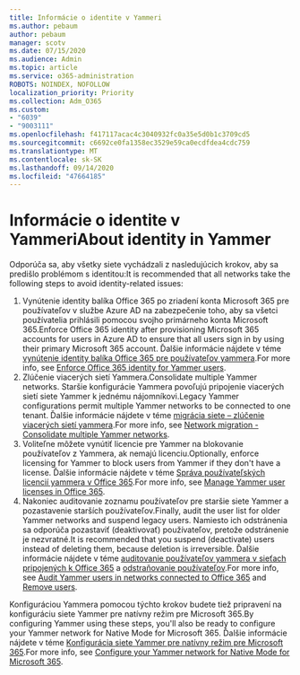 ```yaml
---
title: Informácie o identite v Yammeri
ms.author: pebaum
author: pebaum
manager: scotv
ms.date: 07/15/2020
ms.audience: Admin
ms.topic: article
ms.service: o365-administration
ROBOTS: NOINDEX, NOFOLLOW
localization_priority: Priority
ms.collection: Adm_O365
ms.custom:
- "6039"
- "9003111"
ms.openlocfilehash: f417117acac4c3040932fc0a35e5d0b1c3709cd5
ms.sourcegitcommit: c6692ce0fa1358ec3529e59ca0ecdfdea4cdc759
ms.translationtype: MT
ms.contentlocale: sk-SK
ms.lasthandoff: 09/14/2020
ms.locfileid: "47664185"
---
```

# <a name="about-identity-in-yammer"></a><span data-ttu-id="7d139-102">Informácie o identite v Yammeri</span><span class="sxs-lookup"><span data-stu-id="7d139-102">About identity in Yammer</span></span>

<span data-ttu-id="7d139-103">Odporúča sa, aby všetky siete vychádzali z nasledujúcich krokov, aby sa predišlo problémom s identitou:</span><span class="sxs-lookup"><span data-stu-id="7d139-103">It is recommended that all networks take the following steps to avoid identity-related issues:</span></span>

1. <span data-ttu-id="7d139-104">Vynútenie identity balíka Office 365 po zriadení konta Microsoft 365 pre používateľov v službe Azure AD na zabezpečenie toho, aby sa všetci používatelia prihlásili pomocou svojho primárneho konta Microsoft 365.</span><span class="sxs-lookup"><span data-stu-id="7d139-104">Enforce Office 365 identity after provisioning Microsoft 365 accounts for users in Azure AD to ensure that all users sign in by using their primary Microsoft 365 account.</span></span> <span data-ttu-id="7d139-105">Ďalšie informácie nájdete v téme [vynútenie identity balíka Office 365 pre používateľov yammera](https://docs.microsoft.com/yammer/configure-your-yammer-network/enforce-office-365-identity).</span><span class="sxs-lookup"><span data-stu-id="7d139-105">For more info, see [Enforce Office 365 identity for Yammer users](https://docs.microsoft.com/yammer/configure-your-yammer-network/enforce-office-365-identity).</span></span>
2. <span data-ttu-id="7d139-106">Zlúčenie viacerých sietí Yammera.</span><span class="sxs-lookup"><span data-stu-id="7d139-106">Consolidate multiple Yammer networks.</span></span> <span data-ttu-id="7d139-107">Staršie konfigurácie Yammera povoľujú pripojenie viacerých sietí siete Yammer k jednému nájomníkovi.</span><span class="sxs-lookup"><span data-stu-id="7d139-107">Legacy Yammer configurations permit multiple Yammer networks to be connected to one tenant.</span></span> <span data-ttu-id="7d139-108">Ďalšie informácie nájdete v téme [migrácia siete – zlúčenie viacerých sietí yammera](https://docs.microsoft.com/yammer/configure-your-yammer-network/consolidate-multiple-yammer-networks).</span><span class="sxs-lookup"><span data-stu-id="7d139-108">For more info, see [Network migration - Consolidate multiple Yammer networks](https://docs.microsoft.com/yammer/configure-your-yammer-network/consolidate-multiple-yammer-networks).</span></span>
3. <span data-ttu-id="7d139-109">Voliteľne môžete vynútiť licencie pre Yammer na blokovanie používateľov z Yammera, ak nemajú licenciu.</span><span class="sxs-lookup"><span data-stu-id="7d139-109">Optionally, enforce licensing for Yammer to block users from Yammer if they don't have a license.</span></span> <span data-ttu-id="7d139-110">Ďalšie informácie nájdete v téme [Správa používateľských licencií yammera v Office 365](https://docs.microsoft.com/yammer/manage-yammer-users/manage-yammer-licenses-in-office-365).</span><span class="sxs-lookup"><span data-stu-id="7d139-110">For more info, see [Manage Yammer user licenses in Office 365](https://docs.microsoft.com/yammer/manage-yammer-users/manage-yammer-licenses-in-office-365).</span></span>
4. <span data-ttu-id="7d139-111">Nakoniec auditovanie zoznamu používateľov pre staršie siete Yammer a pozastavenie starších používateľov.</span><span class="sxs-lookup"><span data-stu-id="7d139-111">Finally, audit the user list for older Yammer networks and suspend legacy users.</span></span> <span data-ttu-id="7d139-112">Namiesto ich odstránenia sa odporúča pozastaviť (deaktivovať) používateľov, pretože odstránenie je nezvratné.</span><span class="sxs-lookup"><span data-stu-id="7d139-112">It is recommended that you suspend (deactivate) users instead of deleting them, because deletion is irreversible.</span></span> <span data-ttu-id="7d139-113">Ďalšie informácie nájdete v téme [auditovanie používateľov yammera v sieťach pripojených k Office 365](https://docs.microsoft.com/yammer/manage-yammer-users/audit-users-connected-to-office-365) a [odstraňovanie používateľov](https://docs.microsoft.com/yammer/manage-yammer-users/add-block-or-remove-users#remove-users).</span><span class="sxs-lookup"><span data-stu-id="7d139-113">For more info, see [Audit Yammer users in networks connected to Office 365](https://docs.microsoft.com/yammer/manage-yammer-users/audit-users-connected-to-office-365) and [Remove users](https://docs.microsoft.com/yammer/manage-yammer-users/add-block-or-remove-users#remove-users).</span></span>

<span data-ttu-id="7d139-114">Konfiguráciou Yammera pomocou týchto krokov budete tiež pripravení na konfiguráciu siete Yammer pre natívny režim pre Microsoft 365.</span><span class="sxs-lookup"><span data-stu-id="7d139-114">By configuring Yammer using these steps, you'll also be ready to configure your Yammer network for Native Mode for Microsoft 365.</span></span> <span data-ttu-id="7d139-115">Ďalšie informácie nájdete v téme [Konfigurácia siete Yammer pre natívny režim pre Microsoft 365](https://docs.microsoft.com/yammer/configure-your-yammer-network/native-mode).</span><span class="sxs-lookup"><span data-stu-id="7d139-115">For more info, see [Configure your Yammer network for Native Mode for Microsoft 365](https://docs.microsoft.com/yammer/configure-your-yammer-network/native-mode).</span></span>